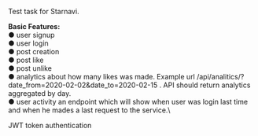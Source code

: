 Test task for Starnavi.

<b>Basic Features:</b> \
● user signup \
● user login \
● post creation \
● post like \
● post unlike \
● analytics about how many likes was made. Example url
/api/analitics/?date_from=2020-02-02&date_to=2020-02-15 . API should return analytics
aggregated by day.\
● user activity an endpoint which will show when user was login last time and when he
mades a last request to the service.\


JWT token authentication
